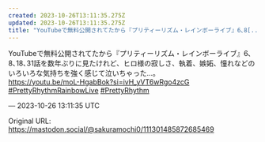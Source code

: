 ```yaml
---
created: 2023-10-26T13:11:35.275Z
updated: 2023-10-26T13:11:35.275Z
title: "YouTubeで無料公開されてたから『プリティーリズム・レインボーライブ』6､8[...]"
---
```


<p>YouTubeで無料公開されてたから『プリティーリズム・レインボーライブ』6､8､18､31話を数年ぶりに見たけれど、ヒロ様の寂しさ、執着、嫉妬、憧れなどのいろいろな気持ちを強く感じて泣いちゃった…。<br /><a href="https://youtu.be/moL-HgabBok?si=ivH_yVT6wRgo4zcG" target="_blank" rel="nofollow noopener" translate="no"><span class="invisible">https://</span><span class="ellipsis">youtu.be/moL-HgabBok?si=ivH_yV</span><span class="invisible">T6wRgo4zcG</span></a><br /><a href="https://mastodon.social/tags/PrettyRhythmRainbowLive" class="mention hashtag" rel="tag">#<span>PrettyRhythmRainbowLive</span></a> <a href="https://mastodon.social/tags/PrettyRhythm" class="mention hashtag" rel="tag">#<span>PrettyRhythm</span></a></p>

&mdash; 2023-10-26 13:11:35 UTC

Original URL: https://mastodon.social/@sakuramochi0/111301485872685469
